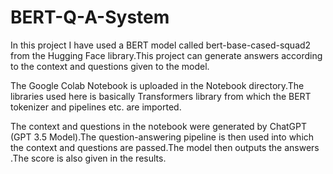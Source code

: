 # BERT-Q-A-System

In this project I have used a BERT model called bert-base-cased-squad2 from the Hugging Face library.This project can generate answers according to the context and questions given to the model.

The Google Colab Notebook is uploaded in the Notebook directory.The libraries used here is basically Transformers library from which the BERT tokenizer and pipelines etc. are imported.

The context and questions in the notebook were generated by ChatGPT (GPT 3.5 Model).The question-answering pipeline is then used into which the context and questions are passed.The model then outputs the answers .The score is also given in the results.
